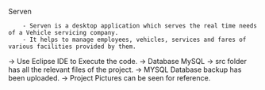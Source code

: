 Serven

        - Serven is a desktop application which serves the real time needs of a Vehicle servicing company.
        - It helps to manage employees, vehicles, services and fares of various facilities provided by them.

-> Use Eclipse IDE to Execute the code. -> Database MySQL -> src folder has all the relevant files of the project. -> MYSQL Database backup has been uploaded. -> Project Pictures can be seen for reference.
